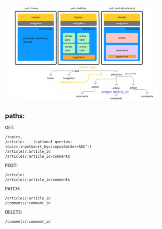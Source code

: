 ![Plan](<Screenshot from 2023-12-11 11-06-51.png>)

## paths:
GET:
```
/topics,
/articles  --(optional queries: topic=:input&sort_by=:input&order=ASC":)
/articles/:article_id
/articles/:article_id/comments
```
POST:
```
/articles 
/articles/:article_id/comments
```
PATCH:
```
/articles/:article_id
/comments/:comment_id
```
DELETE:
```
/comments/:comment_id
```
##